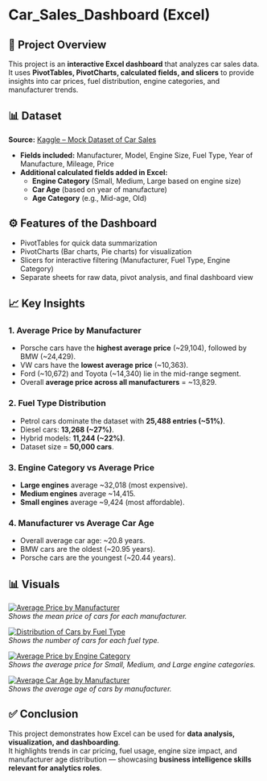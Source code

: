# Car_Sales_Dashboard (Excel)

## 📌 Project Overview
This project is an **interactive Excel dashboard** that analyzes car sales data.  
It uses **PivotTables, PivotCharts, calculated fields, and slicers** to provide insights into car prices, fuel distribution, engine categories, and manufacturer trends.  

## 📊 Dataset 
**Source:** [Kaggle – Mock Dataset of Car Sales](https://www.kaggle.com/datasets/msnbehdani/mock-dataset-of-second-hand-car-sales)  
- **Fields included:** Manufacturer, Model, Engine Size, Fuel Type, Year of Manufacture, Mileage, Price  
- **Additional calculated fields added in Excel:**
  - **Engine Category** (Small, Medium, Large based on engine size)   
  - **Car Age** (based on year of manufacture)
  - **Age Category** (e.g., Mid-age, Old)

## ⚙️ Features of the Dashboard
- PivotTables for quick data summarization  
- PivotCharts (Bar charts, Pie charts) for visualization  
- Slicers for interactive filtering (Manufacturer, Fuel Type, Engine Category)  
- Separate sheets for raw data, pivot analysis, and final dashboard view  

## 📈 Key Insights 

### 1. Average Price by Manufacturer
- Porsche cars have the **highest average price** (~29,104), followed by BMW (~24,429).  
- VW cars have the **lowest average price** (~10,363).  
- Ford (~10,672) and Toyota (~14,340) lie in the mid-range segment.  
- Overall **average price across all manufacturers** = ~13,829.  

### 2. Fuel Type Distribution
- Petrol cars dominate the dataset with **25,488 entries (~51%)**.  
- Diesel cars: **13,268 (~27%)**.  
- Hybrid models: **11,244 (~22%)**.  
- Dataset size = **50,000 cars**.  

### 3. Engine Category vs Average Price
- **Large engines** average ~32,018 (most expensive).  
- **Medium engines** average ~14,415.  
- **Small engines** average ~9,424 (most affordable).  

### 4. Manufacturer vs Average Car Age
- Overall average car age: ~20.8 years.  
- BMW cars are the oldest (~20.95 years).  
- Porsche cars are the youngest (~20.44 years).  

## 📊 Visuals  

[![Average Price by Manufacturer](avg_price_by_manufacturer.png)](avg_price_by_manufacturer.png)  
*Shows the mean price of cars for each manufacturer.*

[![Distribution of Cars by Fuel Type](car_distribution_by_fuel_type.png)](car_distribution_by_fuel_type.png)  
*Shows the number of cars for each fuel type.*

[![Average Price by Engine Category](avg_price_by_engine_category.png)](avg_price_by_engine_category.png)  
*Shows the average price for Small, Medium, and Large engine categories.*

[![Average Car Age by Manufacturer](avg_car_age_by_manufacturer.png)](avg_car_age_by_manufacturer.png)  
*Shows the average age of cars by manufacturer.*

## ✅ Conclusion
This project demonstrates how Excel can be used for **data analysis, visualization, and dashboarding**.  
It highlights trends in car pricing, fuel usage, engine size impact, and manufacturer age distribution — showcasing **business intelligence skills relevant for analytics roles**.
